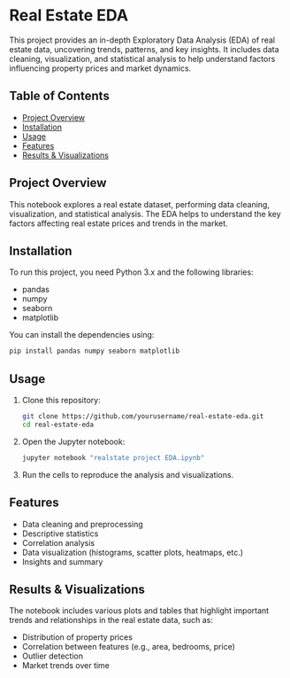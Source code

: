 # Real Estate EDA

This project provides an in-depth Exploratory Data Analysis (EDA) of real estate data, uncovering trends, patterns, and key insights. It includes data cleaning, visualization, and statistical analysis to help understand factors influencing property prices and market dynamics.

## Table of Contents
- [Project Overview](#project-overview)
- [Installation](#installation)
- [Usage](#usage)
- [Features](#features)
- [Results & Visualizations](#results--visualizations)


## Project Overview
This notebook explores a real estate dataset, performing data cleaning, visualization, and statistical analysis. The EDA helps to understand the key factors affecting real estate prices and trends in the market.

## Installation
To run this project, you need Python 3.x and the following libraries:
- pandas
- numpy
- seaborn
- matplotlib

You can install the dependencies using:
```bash
pip install pandas numpy seaborn matplotlib
```

## Usage
1. Clone this repository:
    ```bash
    git clone https://github.com/yourusername/real-estate-eda.git
    cd real-estate-eda
    ```
2. Open the Jupyter notebook:
    ```bash
    jupyter notebook "realstate project EDA.ipynb"
    ```
3. Run the cells to reproduce the analysis and visualizations.

## Features
- Data cleaning and preprocessing
- Descriptive statistics
- Correlation analysis
- Data visualization (histograms, scatter plots, heatmaps, etc.)
- Insights and summary

## Results & Visualizations
The notebook includes various plots and tables that highlight important trends and relationships in the real estate data, such as:
- Distribution of property prices
- Correlation between features (e.g., area, bedrooms, price)
- Outlier detection
- Market trends over time

